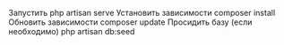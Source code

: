 Запустить php artisan serve
Установить зависимости composer install
Обновить зависимости composer update
Просидить базу (если необходимо) php artisan db:seed
